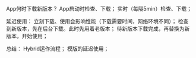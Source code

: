 App何时下载新版本？
    App启动时检查、下载；
    实时（每隔5min）检查、下载；

延迟使用：
    立刻下载、使用会影响性能（下载需要时间，网络环境不同）；
    检查到新版本，先在后台下载。此时先用着老版本；
    待新版本下载完成，再替换为新版本，开始使用；

总结：
    Hybrid运作流程；
    模版的延迟使用；
    